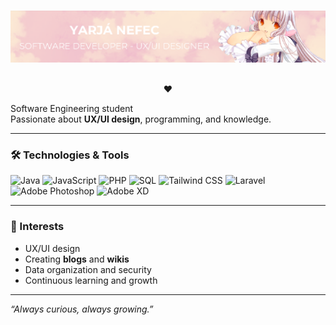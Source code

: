 <br>

![Banner](images/banner-yarja.png)

<br>
<div align="center">
❤︎
</div>

Software Engineering student  
Passionate about **UX/UI design**, programming, and knowledge.  

---

### 🛠️ Technologies & Tools

![Java](https://img.shields.io/badge/Java-ED8B00?style=for-the-badge&logo=java&logoColor=white) 
![JavaScript](https://img.shields.io/badge/JavaScript-F7DF1E?style=for-the-badge&logo=javascript&logoColor=black)
![PHP](https://img.shields.io/badge/PHP-777BB4?style=for-the-badge&logo=php&logoColor=white)
![SQL](https://img.shields.io/badge/SQL-4479A1?style=for-the-badge&logo=postgresql&logoColor=white)
![Tailwind CSS](https://img.shields.io/badge/Tailwind_CSS-06B6D4?style=for-the-badge&logo=tailwind-css&logoColor=white)
![Laravel](https://img.shields.io/badge/Laravel-F05340?style=for-the-badge&logo=laravel&logoColor=white)
![Adobe Photoshop](https://img.shields.io/badge/Photoshop-31A8FF?style=for-the-badge&logo=adobe-photoshop&logoColor=white)
![Adobe XD](https://img.shields.io/badge/Adobe_XD-FF61F6?style=for-the-badge&logo=adobe-xd&logoColor=white)

---

### 🌸 Interests

- UX/UI design  
- Creating **blogs** and **wikis**  
- Data organization and security  
- Continuous learning and growth  

---

*“Always curious, always growing.”*
